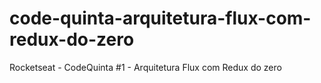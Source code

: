 # code-quinta-arquitetura-flux-com-redux-do-zero
 Rocketseat - CodeQuinta #1 - Arquitetura Flux com Redux do zero
